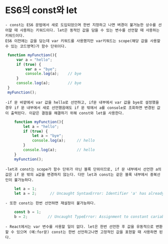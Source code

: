 # ES6의 const와 let
    - const는 ES6 문법에서 새로 도입되었으며 한번 지정하고 나면 벼경이 불거능한 상수를 선어할 때 사용하는 키워드이다. let은 동적인 값을 담을 수 있는 변수를 선언할 때 사용하는 키워드이다.
    ES6 이전에는 값을 담는데 var 키워드를 사용했지만 var키워드는 scope(해당 값을 사용할 수 있는 코드영역)가 함수 단위이다.
```javascript
 function myFunction(){
     var a = "hello";
     if (true) {
         var a = "bye";
         console.log(a);    // bye
     }
     console.log(a);        // bye
 }
 myFunction();
```
    -if 문 바깥에서 var 값을 hello로 선언하고, if문 내부에서 var 값을 bye로 설정했을 경우 if 문 내부에서 새로 선언했음에도 if 문 밖에서 a를 console로 조회하면 변경된 값이 출력된다. 이같은 결점을 해결하기 위해 const와 let을 사용한다.
```javascript
    function myFunction(){
        let a = "hello";
        if (true) {
            let a = "bye";
            console.log(a);     // hello  
        }
        console.log(a);         // hello
    }
    myFunction();
```
    -let과 const는 scope가 함수 단위가 아닌 블록 단위이므로, if 문 내부에서 선언한 a의 값은 if 문 밖의 a값을 변경하지 않는다. 다만 let과 const는 같은 블록 내부에서 중복선인이 불가능하다.
```javascript
    let a = 1;
    let a = 2;      // Uncaught SyntaxError: Identifier 'a' has already been deClared.
```
    - 또한 const는 한번 선언하면 재설정이 불가능하다.
```javascript
    const b = 1;
    b = 2;         // Uncaught TypeError: Assignment to constant cariable. 
```
    - React에서는 var 변수를 사용할 일이 없다. let은 한번 선언한 후 값을 유동적으로 변환할 수 있으며 (예:for문) const는 한번 선언하고나면 고정적인 값을 표현할 때 사용하면 된다. 